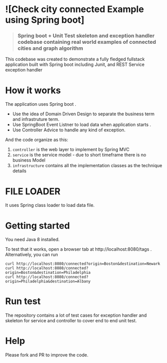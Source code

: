 # ![Check city connected Example using Spring boot]

> ### Spring boot + Unit Test skeleton and exception handler  codebase containing real world examples of connected cities and graph algorithm 

This codebase was created to demonstrate a fully fledged fullstack application built with Spring boot including Junit, and REST Service exception handler



# How it works

The application uses Spring boot .

* Use the idea of Domain Driven Design to separate the business term and infrastruture term.
* Use SpringBoot Event Listner to load data when application starts .
* Use Controller Advice to handle any kind of exception.

And the code organize as this:

1. `controller` is the web layer to implement by Spring MVC
2. `service` is the service model - due to short timeframe there is no business Model
3. `infrastructure`  contains all the implementation classes as the technique details



# FILE LOADER

It uses Spring class loader to load data file.

# Getting started

You need Java 8 installed.


To test that it works, open a browser tab at http://localhost:8080/tags .  
Alternatively, you can run

    curl http://localhost:8080/connected?origin=Boston&destination=Newark
    curl http://localhost:8080/connected?origin=Boston&destination=Philadelphia
    curl http://localhost:8080/connected?origin=Philadelphia&destination=Albany



# Run test

The repository contains a lot of test cases for exception handler and skeleton for service and controller to cover end to end unit test.


# Help

Please fork and PR to improve the code.

